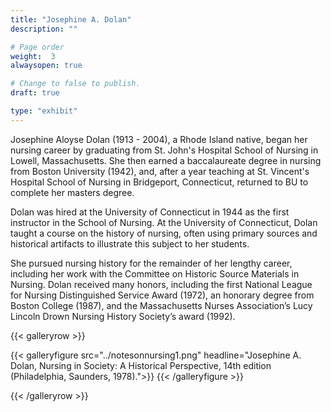 ```yaml
---
title: "Josephine A. Dolan"
description: ""

# Page order
weight:  3
alwaysopen: true

# Change to false to publish.
draft: true

type: "exhibit"
---
```

Josephine Aloyse Dolan (1913 - 2004), a Rhode Island native, began her nursing career by graduating from St. John's Hospital School of Nursing in Lowell, Massachusetts. She then earned a baccalaureate degree in nursing from Boston University (1942), and, after a year teaching at St. Vincent's Hospital School of Nursing in Bridgeport, Connecticut, returned to BU to complete her masters degree.

Dolan was hired at the University of Connecticut in 1944 as the first instructor in the School of Nursing. At the University of Connecticut, Dolan taught a course on the history of nursing, often using primary sources and historical artifacts to illustrate this subject to her students.

She pursued nursing history for the remainder of her lengthy career, including her work with the Committee on Historic Source Materials in Nursing. Dolan received many honors, including the first National League for Nursing Distinguished Service Award (1972), an honorary degree from Boston College (1987), and the Massachusetts Nurses Association’s Lucy Lincoln Drown Nursing History Society’s award (1992).

{{< galleryrow >}}

{{< galleryfigure src="../notesonnursing1.png"
           headline="Josephine A. Dolan, Nursing in Society: A Historical Perspective, 14th edition (Philadelphia, Saunders, 1978).">}}
{{< /galleryfigure >}}

{{< /galleryrow >}}
